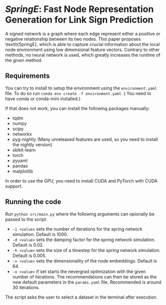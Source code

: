 # *SpringE*: Fast Node Representation Generation for Link Sign Prediction

A signed network is a graph where each edge represent either a positive or negative relationship between its two nodes. This paper proposes \textit{SpringE}, which is able to capture crucial information about the local node environment using low dimensional feature vectors. Contrary to other methods, no neural network is used, which greatly increases the runtime of the given method. 

## Requirements

You can try to install to setup the environment using the ```environment.yaml``` file. To do so run ```conda env create -f environment.yaml```. ( You need to have conda or conda-mini installed.)

If that does not work, you can install the following packages manually:

- tqdm
- numpy
- scipy
- networkx
- pyg-nightly (Many unreleased features are used, so you need to install the nightly version)
- skikit-learn
- torch
- pyyaml
- pandas
- matplotlib

In order to use the GPU, you need to install CUDA and PyTorch with CUDA support.

## Running the code

Run ```python src/main.py``` where the following arguments can opionally be passed to the script. 

- ```-i <value>``` sets the number of iterations for the spring network simulation. Default is 1000.
- ```-d <value>``` sets the damping factor for the spring network simulation. Default is  0.02.
- ```-h <value>``` sets the size of a timestep for the spring network simulation. Default is 0.005.
- ```-s <value>``` sets the dimensionality of the node embeddings. Default is 64.
- ```-o <value>``` if set starts the nevergrad optimization with the given number of iterations. The recommendations can then be stored as the new default parameters in the ```params.yaml``` file. Recommended is around 30 iterations.

The script asks the user to select a dataset in the terminal after execution.

